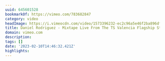 ```yaml
---
uuid: 645601528
bookmarkOf: https://vimeo.com/783682847
category: video
headImage: https://i.vimeocdn.com/video/1573396232-ec2c96a5e46f2ba896df7de58c0587f757f947f5674ab873848ae09c4a410abb-d_295x166
title: Daniel Rodriguez - Mixtape Live From The TS Valencia Flagship Store
domain: vimeo.com
description:
tags: []
date: '2023-02-10T14:46:32.421Z'
highlights:
---
```





